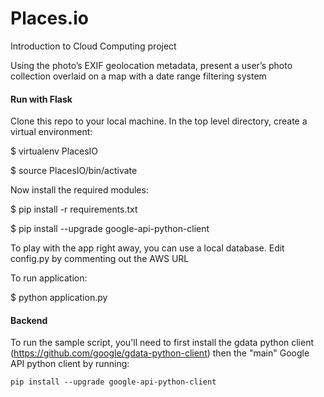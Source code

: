 # Places.io
Introduction to Cloud Computing project


Using the photo’s EXIF geolocation metadata, present a user’s photo collection overlaid on a map with a date range filtering system

#### Run with Flask
Clone this repo to your local machine. In the top level directory, create a virtual environment:

$ virtualenv PlacesIO

$ source PlacesIO/bin/activate

Now install the required modules:

$ pip install -r requirements.txt

$ pip install --upgrade google-api-python-client

To play with the app right away, you can use a local database. Edit config.py by commenting out the AWS URL 

To run application: 

$ python application.py

#### Backend
To run the sample script, you'll need to first install the gdata python client (https://github.com/google/gdata-python-client) then the "main" Google API python client by running:
```
pip install --upgrade google-api-python-client
```
